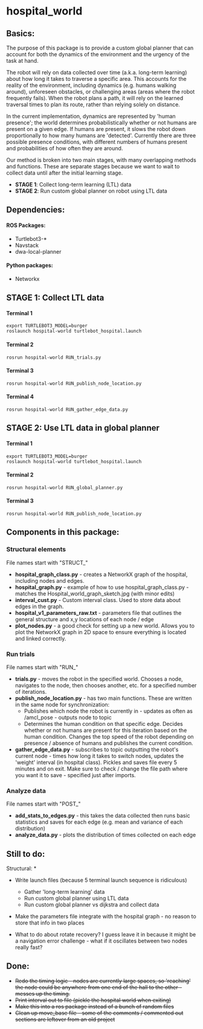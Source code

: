 # hospital_world

## Basics:

The purpose of this package is to provide a custom global planner that can account for both the dynamics of the environment and the urgency of the task at hand. 

The robot will rely on data collected over time (a.k.a. long-term learning) about how long it takes to traverse a specific area.
This accounts for the reality of the environment, including dynamics (e.g. humans walking around), unforeseen obstacles, or challenging areas (areas where the robot frequently fails). 
When the robot plans a path, it will rely on the learned traversal times to plan its route, rather than relying solely on distance. 

In the current implementation, dynamics are represented by 'human presence'; the world determines probabilistically whether or not humans are present on a given edge. 
If humans are present, it slows the robot down proportionally to how many humans are 'detected'. 
Currently there are three possible presence conditions, with different numbers of humans present and probabilities of how often they are around.

Our method is broken into two main stages, with many overlapping methods and functions. 
These are separate stages because we want to wait to collect data until after the initial learning stage.
* **STAGE 1**: Collect long-term learning (LTL) data
* **STAGE 2**: Run custom global planner on robot using LTL data


## Dependencies:

#### ROS Packages:
* Turtlebot3-*
* Navstack
* dwa-local-planner

#### Python packages:
* Networkx

## STAGE 1: Collect LTL data

#### Terminal 1 
```
export TURTLEBOT3_MODEL=burger
roslaunch hospital-world turtlebot_hospital.launch
```

#### Terminal 2
```
rosrun hospital-world RUN_trials.py
```

#### Terminal 3 
```
rosrun hospital-world RUN_publish_node_location.py 
```

#### Terminal 4
```
rosrun hospital-world RUN_gather_edge_data.py
```


## STAGE 2: Use LTL data in global planner

#### Terminal 1 
```
export TURTLEBOT3_MODEL=burger
roslaunch hospital-world turtlebot_hospital.launch
```

#### Terminal 2
```
rosrun hospital-world RUN_global_planner.py
```

#### Terminal 3 
```
rosrun hospital-world RUN_publish_node_location.py 
```



## Components in this package:


### Structural elements
File names start with "STRUCT_"
* **hospital_graph_class.py** - creates a NetworkX graph of the hospital, including nodes and edges.
* **hospital_graph.py** - example of how to use hospital_graph_class.py - matches the Hospital_world_graph_sketch.jpg (with minor edits)
* **interval_cust.py** - Custom interval class. Used to store data about edges in the graph. 
* **hospital_v1_parameters_raw.txt** - parameters file that outlines the general structure and x,y locations of each node / edge
* **plot_nodes.py** - a good check for setting up a new world. 
  Allows you to plot the NetworkX graph in 2D space to ensure everything is located and linked correctly.

### Run trials
File names start with "RUN_"
* **trials.py** - moves the robot in the specified world. Chooses a node, navigates to the node, then chooses another, etc. for a specified number of iterations. 
* **publish_node_location.py** - has two main functions. These are written in the same node for synchronization:
    * Publishes which node the robot is currently in - updates as often as /amcl_pose - outputs node to topic 
    * Determines the human condition on that specific edge. 
      Decides whether or not humans are present for this iteration based on the human condition. 
      Changes the top speed of the robot depending on presence / absence of humans and publishes the current condition.
* **gather_edge_data.py** - 
  subscribes to topic outputting the robot's current node - times how long it takes to switch nodes, updates the 'weight' interval (in hospital class). 
  Pickles and saves file every 5 minutes and on exit. Make sure to check / change the file path where you want it to save - specified just after imports.

### Analyze data
File names start with "POST_"
* **add_stats_to_edges.py** - this takes the data collected then runs basic statistics and saves for each edge (e.g. mean and variance of each distribution)
* **analyze_data.py** - plots the distribution of times collected on each edge


## Still to do:

Structural:
* 
* Write launch files (because 5 terminal launch sequence is ridiculous)
    * Gather 'long-term learning' data
    * Run custom global planner using LTL data
    * Run custom global planner vs dijkstra and collect data

* Make the parameters file integrate with the hospital graph - no reason to store that info in two places
* What to do about rotate recovery? I guess leave it in because it might be a navigation error challenge - what if it oscillates between two nodes really fast?


Done: 
-
* ~~Redo the timing logic - nodes are currently large spaces, so 'reaching' the node could be anywhere from one end of the hall to the other - messes up the timing.~~
* ~~Print interval out to file (pickle the hospital world when exiting)~~
* ~~Make this into a ros package instead of a bunch of random files~~
* ~~Clean up move_base file - some of the comments / commented out sections are leftover from an old project~~
